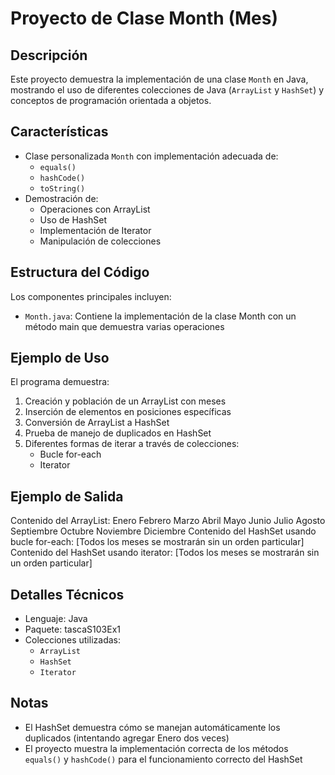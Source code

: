 # Proyecto de Clase Month (Mes)

## Descripción
Este proyecto demuestra la implementación de una clase `Month` en Java, mostrando el uso de diferentes colecciones de Java (`ArrayList` y `HashSet`) y conceptos de programación orientada a objetos.

## Características
- Clase personalizada `Month` con implementación adecuada de:
  - `equals()`
  - `hashCode()`
  - `toString()`
- Demostración de:
  - Operaciones con ArrayList
  - Uso de HashSet
  - Implementación de Iterator
  - Manipulación de colecciones

## Estructura del Código
Los componentes principales incluyen:
- `Month.java`: Contiene la implementación de la clase Month con un método main que demuestra varias operaciones

## Ejemplo de Uso
El programa demuestra:
1. Creación y población de un ArrayList con meses
2. Inserción de elementos en posiciones específicas
3. Conversión de ArrayList a HashSet
4. Prueba de manejo de duplicados en HashSet
5. Diferentes formas de iterar a través de colecciones:
   - Bucle for-each
   - Iterator

## Ejemplo de Salida 

Contenido del ArrayList:
Enero
Febrero
Marzo
Abril
Mayo
Junio
Julio
Agosto
Septiembre
Octubre
Noviembre
Diciembre
Contenido del HashSet usando bucle for-each:
[Todos los meses se mostrarán sin un orden particular]
Contenido del HashSet usando iterator:
[Todos los meses se mostrarán sin un orden particular]

## Detalles Técnicos
- Lenguaje: Java
- Paquete: tascaS103Ex1
- Colecciones utilizadas: 
  - `ArrayList`
  - `HashSet`
  - `Iterator`

## Notas
- El HashSet demuestra cómo se manejan automáticamente los duplicados (intentando agregar Enero dos veces)
- El proyecto muestra la implementación correcta de los métodos `equals()` y `hashCode()` para el funcionamiento correcto del HashSet
